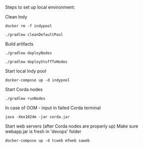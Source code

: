 Steps to set up local environment:




Clean Indy

`docker rm -f indypool`

`./gradlew cleanDefaultPool`


Build artifacts

`./gradlew deployNodes`

`./gradlew deployStuffToNodes`


Start local Indy pool

`docker-compose up -d indypool`


Start Corda nodes

`./gradlew runNodes`

In case of OOM - input in failed Corda terminal

`java -Xmx1024m -jar corda.jar`

Start web servers (after Corda nodes are properly up)
Make sure webapp.jar is fresh in 'devops' folder

`docker-compose up -d tcweb mfweb saweb`
